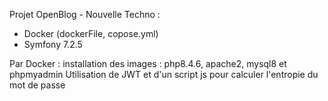 Projet OpenBlog - Nouvelle Techno :
  - Docker (dockerFile, copose.yml)
  - Symfony 7.2.5

Par Docker : installation des images : php8.4.6, apache2, mysql8 et phpmyadmin
Utilisation de JWT et d'un script js pour calculer l'entropie du mot de passe
